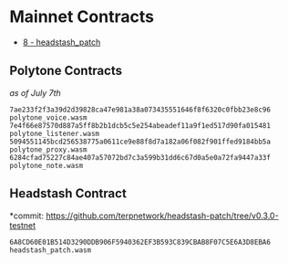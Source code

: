 # Mainnet Contracts

- [8 - headstash_patch](6A8CD60E01B514D3290DDB906F5940362EF3B593C839CBAB8F07C5E6A3D8EBA6)

## Polytone Contracts
*as of July 7th*

```
7ae233f2f3a39d2d39828ca47e981a38a073435551646f8f6320c0fbb23e8c96  polytone_voice.wasm
7e4f66e87570d887a5ff8b2b1dcb5c5e254abeadef11a9f1ed517d90fa015481  polytone_listener.wasm
5094551145bcd256538775a0611ce9e88f8d7a182a06f082f901ffed9184bb5a  polytone_proxy.wasm
6284cfad75227c84ae407a57072bd7c3a599b31dd6c67d0a5e0a72fa9447a33f  polytone_note.wasm
```

## Headstash Contract
*commit: https://github.com/terpnetwork/headstash-patch/tree/v0.3.0-testnet
```
6A8CD60E01B514D3290DDB906F5940362EF3B593C839CBAB8F07C5E6A3D8EBA6  headstash_patch.wasm
```


